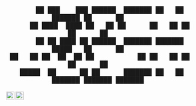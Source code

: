 <h2 align="center">

```
     ██ ███    ███ ██████  ███████ ██   ██ ███████ ██      ██      
     ██ ████  ████ ██   ██ ██      ██   ██ ██      ██      ██      
     ██ ██ ████ ██ ██████  ███████ ███████ █████   ██      ██      
██   ██ ██  ██  ██ ██           ██ ██   ██ ██      ██      ██      
 █████  ██      ██ ██      ███████ ██   ██ ███████ ███████ ███████ 
```
 </h2>




<a href="https://twitter.com/raphaelmendonca">
  <img align="left" alt="Abhishek Naidu | Twitter" width="22px" src="https://raw.githubusercontent.com/peterthehan/peterthehan/master/assets/twitter.svg" />
</a>
<a href="https://www.linkedin.com/in/raphaelmendonca">
  <img align="left" alt="Abhishek's LinkedIN" width="22px" src="https://raw.githubusercontent.com/peterthehan/peterthehan/master/assets/linkedin.svg" />
</a>


